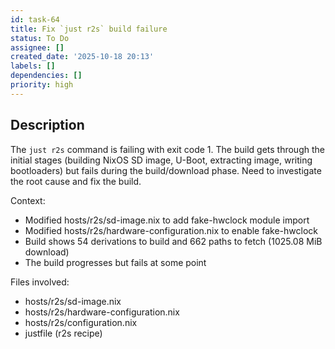 ```yaml
---
id: task-64
title: Fix `just r2s` build failure
status: To Do
assignee: []
created_date: '2025-10-18 20:13'
labels: []
dependencies: []
priority: high
---
```


## Description

<!-- SECTION:DESCRIPTION:BEGIN -->
The `just r2s` command is failing with exit code 1. The build gets through the initial stages (building NixOS SD image, U-Boot, extracting image, writing bootloaders) but fails during the build/download phase. Need to investigate the root cause and fix the build.

Context:
- Modified hosts/r2s/sd-image.nix to add fake-hwclock module import
- Modified hosts/r2s/hardware-configuration.nix to enable fake-hwclock
- Build shows 54 derivations to build and 662 paths to fetch (1025.08 MiB download)
- The build progresses but fails at some point

Files involved:
- hosts/r2s/sd-image.nix
- hosts/r2s/hardware-configuration.nix
- hosts/r2s/configuration.nix
- justfile (r2s recipe)
<!-- SECTION:DESCRIPTION:END -->

